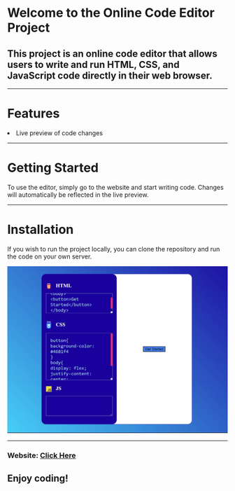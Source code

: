 

<h1>Welcome to the Online Code Editor Project</h1>
<h2>This project is an online code editor that allows users to write and run HTML, CSS, and JavaScript code directly in their web browser.</h2>


<hr>

<h1>Features</h1>

<li>Live preview of code changes</li>

<hr>


<h1>Getting Started</h1>
<p>To use the editor, simply go to the website and start writing code. Changes will automatically be reflected in the live preview.</p>

<hr>

<h1>Installation</h1>
<p>If you wish to run the project locally, you can clone the repository and run the code on your own server.</p>

 <img src="/image/view.png"> 
 <hr>
          
 <h3>Website: <a href="https://grand-sprinkles-5d581b.netlify.app"> Click Here</a></h3> 
          
<h2>Enjoy coding!</h2>
